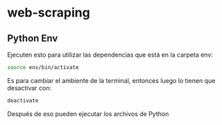 # web-scraping
## Python Env
Ejecuten esto para utilizar las dependencias que está en la carpeta env:

```sh
source env/bin/activate
```
Es para cambiar el ambiente de la terminal, entonces luego lo tienen que desactivar con:

```sh
deactivate
```
Después de eso pueden ejecutar los archivos de Python
